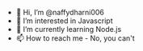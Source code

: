 - 👋 Hi, I’m @naffydharni006
- 👀 I’m interested in Javascript
- 🌱 I’m currently learning Node.js
- 📫 How to reach me - No, you can't
